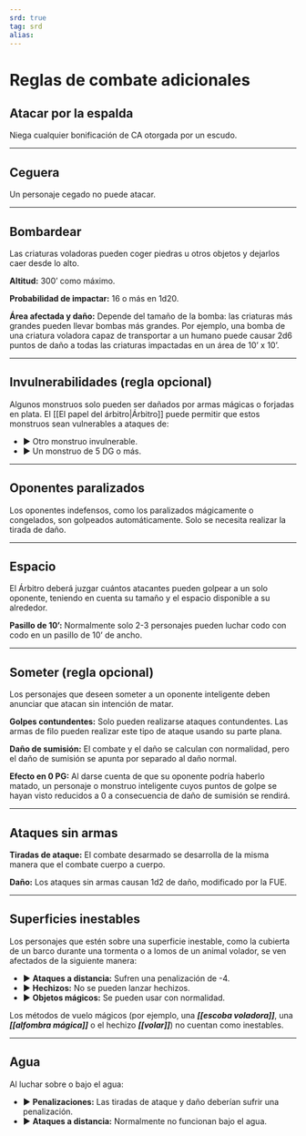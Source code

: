 ```yaml
---
srd: true
tag: srd
alias: 
---
```

# Reglas de combate adicionales
## Atacar por la espalda

Niega cualquier bonificación de CA otorgada por un escudo.

---
## Ceguera

Un personaje cegado no puede atacar.

---
## Bombardear

Las criaturas voladoras pueden coger piedras u otros objetos y dejarlos caer desde lo alto.

**Altitud:** 300’ como máximo.

**Probabilidad de impactar:** 16 o más en 1d20.

**Área afectada y daño:** Depende del tamaño de la bomba: las criaturas más grandes pueden llevar bombas más grandes. Por ejemplo, una bomba de una criatura voladora capaz de transportar a un humano puede causar 2d6 puntos de daño a todas las criaturas impactadas en un área de 10’ x 10’.

---
## Invulnerabilidades (regla opcional)

Algunos monstruos solo pueden ser dañados por armas mágicas o forjadas en plata. El [[El papel del árbitro|Árbitro]] puede permitir que estos monstruos sean vulnerables a ataques de: 

- ▶ Otro monstruo invulnerable. 
- ▶ Un monstruo de 5 DG o más.

---  
## Oponentes paralizados

Los oponentes indefensos, como los paralizados mágicamente o congelados, son golpeados automáticamente. Solo se necesita realizar la tirada de daño.

---
## Espacio

El Árbitro deberá juzgar cuántos atacantes pueden golpear a un solo oponente, teniendo en cuenta su tamaño y el espacio disponible a su alrededor.

**Pasillo de 10’:** Normalmente solo 2-3 personajes pueden luchar codo con codo en un pasillo de 10’ de ancho.

---
## Someter (regla opcional)

Los personajes que deseen someter a un oponente inteligente deben anunciar que atacan sin intención de matar.

**Golpes contundentes:** Solo pueden realizarse ataques contundentes. Las armas de filo pueden realizar este tipo de ataque usando su parte plana.

**Daño de sumisión:** El combate y el daño se calculan con normalidad, pero el daño de sumisión se apunta por separado al daño normal.

**Efecto en 0 PG:** Al darse cuenta de que su oponente podría haberlo matado, un personaje o monstruo inteligente cuyos puntos de golpe se hayan visto reducidos a 0 a consecuencia de daño de sumisión se rendirá.

---
## Ataques sin armas

**Tiradas de ataque:** El combate desarmado se desarrolla de la misma manera que el combate cuerpo a cuerpo.

**Daño:** Los ataques sin armas causan 1d2 de daño, modificado por la FUE.

---
## Superficies inestables

Los personajes que estén sobre una superficie inestable, como la cubierta de un barco durante una tormenta o a lomos de un animal volador, se ven afectados de la siguiente manera: 

- ▶ **Ataques a distancia:** Sufren una penalización de -4. 
- ▶ **Hechizos:** No se pueden lanzar hechizos. 
- ▶ **Objetos mágicos:** Se pueden usar con normalidad.

Los métodos de vuelo mágicos (por ejemplo, una **_[[escoba voladora]]_**, una **_[[alfombra mágica]]_** o el hechizo **_[[volar]]_**) no cuentan como inestables.

---
## Agua

Al luchar sobre o bajo el agua: 

- ▶ **Penalizaciones:** Las tiradas de ataque y daño deberían sufrir una penalización. 
- ▶ **Ataques a distancia:** Normalmente no funcionan bajo el agua.

